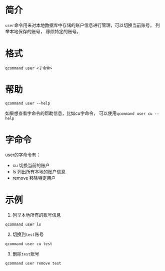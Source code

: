 # 简介

`user`命令用来对本地数据库中存储的账户信息进行管理，可以切换当前账号， 列举本地保存的账号， 移除特定的账号。

# 格式

```
qcommand user <子命令>
``` 

# 帮助

```
qcommand user --help
```
如果想查看字命令的帮助信息，比如cu字命令， 可以使用`qcommand user cu --help`

# 字命令

user的字命令有：
* cu 切换当前的账户
* ls 列出所有本地的账户信息
* remove 移除特定用户

# 示例

1. 列举本地所有的账号信息

```
qcommand user ls
```

2. 切换到`test`账号

```
qcommand user cu test
```

3. 删除`test`账号

```
qcommand user remove test
```
